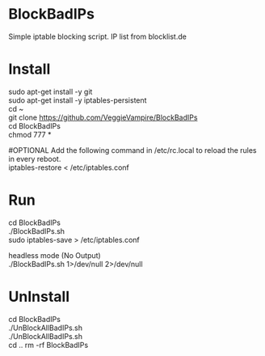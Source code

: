 # BlockBadIPs
Simple iptable blocking script. IP list from blocklist.de

# Install
sudo apt-get install -y git <br>
sudo apt-get install -y iptables-persistent <br>
cd ~ <br>
git clone https://github.com/VeggieVampire/BlockBadIPs <br>
cd BlockBadIPs<br>
chmod 777 * <br>

#OPTIONAL
Add the following command in /etc/rc.local to reload the rules in every reboot. <br>
iptables-restore < /etc/iptables.conf <br>

# Run
cd BlockBadIPs <br>
./BlockBadIPs.sh <br>
sudo iptables-save > /etc/iptables.conf <br>

headless mode (No Output)<br>
./BlockBadIPs.sh 1>/dev/null 2>/dev/null <br>

# UnInstall
cd BlockBadIPs <br>
./UnBlockAllBadIPs.sh <br>
./UnBlockAllBadIPs.sh <br>
cd ..
rm -rf BlockBadIPs
